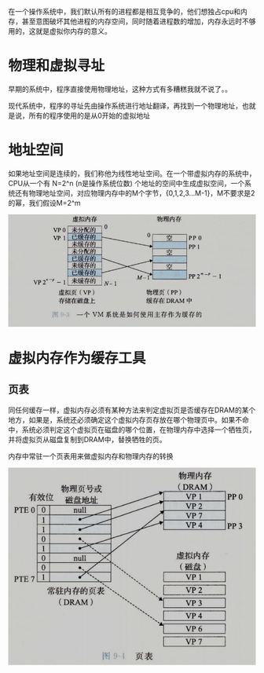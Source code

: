 在一个操作系统中，我们默认所有的进程都是相互竞争的，他们想独占cpu和内存，甚至意图破坏其他进程的内存空间，同时随着进程数的增加，内存永远时不够用的，这就是虚拟你内存的意义。

# 物理和虚拟寻址
早期的系统中，程序直接使用物理地址，这种方式有多糟糕我就不说了。。

现代系统中，程序的寻址先由操作系统进行地址翻译，再找到一个物理地址，也就是说，所有的程序使用的是从0开始的虚拟地址

# 地址空间
如果地址空间是连续的，我们称他为线性地址空间。在一个带虚拟内存的系统中，CPU从一个有 N=2^n (n是操作系统位数) 个地址的空间中生成虚拟空间，一个系统还有物理地址空间，对应物理内存中的M个字节，{0,1,2,3...M-1}，M不要求是2的幂，我们假设M=2^m

![](img/19.png)

# 虚拟内存作为缓存工具

## 页表
同任何缓存一样，虚拟内存必须有某种方法来判定虚拟页是否缓存在DRAM的某个地方，如果是，系统还必须确定这个虚拟内存页存放在哪个物理页中。如果不命中，系统必须判定这个虚拟页在磁盘的哪个位置，在物理内存中选择一个牺牲页，并将虚拟页从磁盘复制到DRAM中，替换牺牲的页。

内存中常驻一个页表用来做虚拟内存和物理内存的转换

![](img/25.png)

